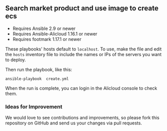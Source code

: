 ## Search market product and use image to create ecs
- Requires Ansible 2.9 or newer
- Requires Ansible-Alicloud 1.16.1 or newer
- Requires footmark 1.17.1 or newer


These playbooks' hosts default to `localhost`. To use, make the file and edit the `hosts` inventory file to include the names or IPs of the servers
you want to deploy.

Then run the playbook, like this:

	ansible-playbook  create.yml

When the run is complete, you can login in the Alicloud console to check them.


### Ideas for Improvement
We would love to see contributions and improvements, so please fork this
repository on GitHub and send us your changes via pull requests.
